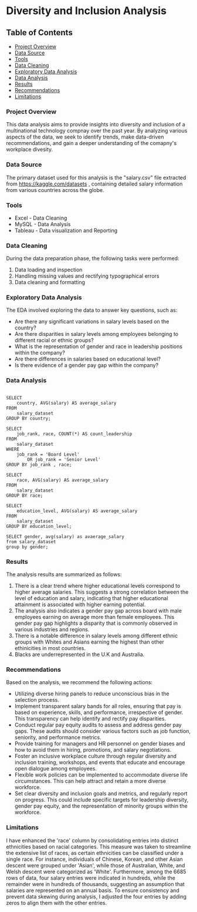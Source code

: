 # Diversity and Inclusion Analysis


## Table of Contents

- [Project Overview](#project-overview)
- [Data Source](#data-source)
- [Tools](#tools)
- [Data Cleaning](#data-cleaning)
- [Exploratory Data Analysis](#exploratory-data-analysis)
- [Data Analysis](#data-analysis)
- [Results](#results)
- [Recommendations](#recommendations)
- [Limitations](#limitations)



### Project Overview

This data analysis aims to provide insights into diversity and inclusion of a multinational technology compnay over the past year. By analyzing various aspects of the data, we seek to identify trends, make data-driven recommendations, and gain a deeper understanding of the comapny's workplace divesity.

### Data Source

The primary dataset used for this analysis is the "salary.csv" file extracted from https://kaggle.com/datasets , containing detailed salary information from various countries across the globe.

### Tools

- Excel - Data Cleaning
- MySQL - Data Analysis
- Tableau - Data visualization and Reporting

### Data Cleaning

During the data preparation phase, the following tasks were performed:

1. Data loading and inspection
2. Handling missing values and rectifying typographical errors
3. Data cleaning and formatting

### Exploratory Data Analysis

The EDA involved exploring the data to answer key questions, such as:

- Are there any significant variations in salary levels based on the country?
- Are there disparities in salary levels among employees belonging to different racial or ethnic groups?
- What is the representation of gender and race in leadership positions within the company?
- Are there differences in salaries based on educational level?
- Is there evidence of a gender pay gap within the company?

### Data Analysis

```mysql

SELECT 
    country, AVG(salary) AS average_salary
FROM
    salary_dataset
GROUP BY country;

SELECT 
    job_rank, race, COUNT(*) AS count_leadership
FROM
    salary_dataset
WHERE
    job_rank = 'Board Level'
        OR job_rank = 'Senior Level'
GROUP BY job_rank , race;

SELECT 
    race, AVG(salary) AS average_salary
FROM
    salary_dataset
GROUP BY race;

SELECT 
    education_level, AVG(salary) AS average_salary
FROM
    salary_dataset
GROUP BY education_level;

SELECT gender, avg(salary) as avaerage_salary
from salary_dataset
group by gender;

```

### Results

The analysis results are summarized as follows:

1. There is a clear trend where higher educational levels correspond to higher average salaries. This suggests a strong correlation between the level of education and salary, indicating that higher educational attainment is associated with higher earning potential.
2. The analysis also indicates a gender pay gap across board with male employees earning on average more than female employees. This gender pay gap highlights a disparity that is commonly observed in various industries and regions.
3. There is a notable difference in salary levels among different ethnic groups with Whites and Asians earning the highest than other ethinicities in most countries.
4.  Blacks are underrepresented in the U.K and Australia.

### Recommendations

Based on the analysis, we recommend the following actions:

- Utilizing diverse hiring panels to reduce unconscious bias in the selection process.
- Implement transparent salary bands for all roles, ensuring that pay is based on experience, skills, and performance, irrespective of gender. This transparency can help identify and rectify pay disparities.
- Conduct regular pay equity audits to assess and address gender pay gaps. These audits should consider various factors such as job function, seniority, and performance metrics.
- Provide training for managers and HR personnel on gender biases and how to avoid them in hiring, promotions, and salary negotiations.
- Foster an inclusive workplace culture through regular diversity and inclusion training, workshops, and events that educate and encourage open dialogue among employees.
- Flexible work policies can be implemented to accommodate diverse life circumstances. This can help attract and retain a more diverse workforce.
- Set clear diversity and inclusion goals and metrics, and regularly report on progress. This could include specific targets for leadership diversity, gender pay equity, and the representation of minority groups within the workforce.

### Limitations

I have enhanced the 'race' column by consolidating entries into distinct ethnicities based on racial categories. This measure was taken to streamline the extensive list of races, as certain ethnicities can be classified under a single race. For instance, individuals of Chinese, Korean, and other Asian descent were grouped under 'Asian', while those of Australian, White, and Welsh descent were categorized as 'White'. Furthermore, among the 6685 rows of data, four salary entries were indicated in hundreds, while the remainder were in hundreds of thousands, suggesting an assumption that salaries are represented on an annual basis. To ensure consistency and prevent data skewing during analysis, I adjusted the four entries by adding zeros to align them with the other entries.
